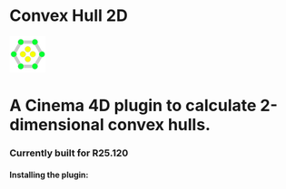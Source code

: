 # Convex Hull 2D
 
![image](images/convexHull2D_image.png)

# A Cinema 4D plugin to calculate 2-dimensional convex hulls.
### Currently built for R25.120

#### Installing the plugin:
